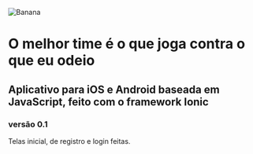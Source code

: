 ![Banana](https://i.imgur.com/qlwPjgy.png)
# O melhor time é o que joga contra o que eu odeio

## Aplicativo para iOS e Android baseada em JavaScript, feito com o framework Ionic

### versão 0.1

Telas inicial, de registro e login feitas.

